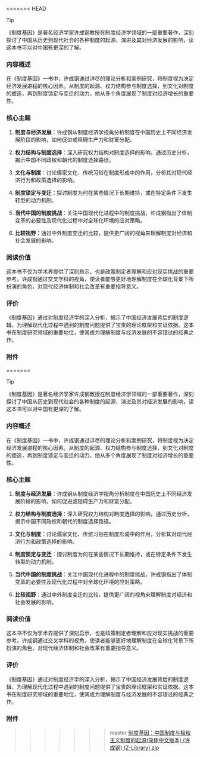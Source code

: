 <<<<<<< HEAD
> [!tip]
>《制度基因》是著名经济学家许成钢教授在制度经济学领域的一部重要著作，深刻探讨了中国从历史到现代社会的各种制度的起源、演进及其对经济发展的影响，读这本书可以对中国有更深的了解。

### 内容概述

在《制度基因》一书中，许成钢通过详尽的理论分析和案例研究，将制度视为决定经济发展进程的核心因素。从制度的起源、权力结构参与制度选择，到文化对制度的塑造，再到制度锁定与变迁的动力，他从多个角度展现了制度对经济增长的重要性。

### 核心主题

1. **制度与经济发展**：许成钢从制度经济学视角分析制度在中国历史上不同经济发展阶段的影响，如何促进或阻碍生产力和财富分配。

2. **权力结构与制度选择**：深入研究权力结构对制度选择的影响，通过历史分析，揭示中国不同政权和朝代的制度选择路径。

3. **文化与制度**：讨论儒家文化、传统习俗在制度形成中的作用，分析其对现代经济行为和政策选择的影响。

4. **制度锁定与变迁**：探讨制度为何在某些情况下长期维持，或在特定条件下发生转型的动力机制。

5. **当代中国的制度挑战**：关注中国现代化进程中的制度挑战，许成钢指出了体制变革的必要性及现代化过程中对全球化环境的应对策略。

6. **比较视野**：通过中外制度变迁的比较，提供更广阔的视角来理解制度对经济和社会发展的影响。

### 阅读价值

这本书不仅为学术界提供了深刻启示，也是政策制定者理解和应对现实挑战的重要参考。许成钢通过交叉学科的视角，使读者能够更好地理解制度在全球化背景下所扮演的角色，对现代经济体制和社会改革有重要指导意义。

### 评价

《制度基因》通过对制度经济学的深入分析，揭示了中国经济发展背后的制度逻辑，为理解现代化过程中遇到的制度问题提供了宝贵的理论框架和实证依据。这本书在制度研究领域的重要地位，使其成为理解制度与经济发展的不容错过的经典之作。
### 附件
=======
> [!tip]
>《制度基因》是著名经济学家许成钢教授在制度经济学领域的一部重要著作，深刻探讨了中国从历史到现代社会的各种制度的起源、演进及其对经济发展的影响，读这本书可以对中国有更深的了解。

### 内容概述

在《制度基因》一书中，许成钢通过详尽的理论分析和案例研究，将制度视为决定经济发展进程的核心因素。从制度的起源、权力结构参与制度选择，到文化对制度的塑造，再到制度锁定与变迁的动力，他从多个角度展现了制度对经济增长的重要性。

### 核心主题

1. **制度与经济发展**：许成钢从制度经济学视角分析制度在中国历史上不同经济发展阶段的影响，如何促进或阻碍生产力和财富分配。

2. **权力结构与制度选择**：深入研究权力结构对制度选择的影响，通过历史分析，揭示中国不同政权和朝代的制度选择路径。

3. **文化与制度**：讨论儒家文化、传统习俗在制度形成中的作用，分析其对现代经济行为和政策选择的影响。

4. **制度锁定与变迁**：探讨制度为何在某些情况下长期维持，或在特定条件下发生转型的动力机制。

5. **当代中国的制度挑战**：关注中国现代化进程中的制度挑战，许成钢指出了体制变革的必要性及现代化过程中对全球化环境的应对策略。

6. **比较视野**：通过中外制度变迁的比较，提供更广阔的视角来理解制度对经济和社会发展的影响。

### 阅读价值

这本书不仅为学术界提供了深刻启示，也是政策制定者理解和应对现实挑战的重要参考。许成钢通过交叉学科的视角，使读者能够更好地理解制度在全球化背景下所扮演的角色，对现代经济体制和社会改革有重要指导意义。

### 评价

《制度基因》通过对制度经济学的深入分析，揭示了中国经济发展背后的制度逻辑，为理解现代化过程中遇到的制度问题提供了宝贵的理论框架和实证依据。这本书在制度研究领域的重要地位，使其成为理解制度与经济发展的不容错过的经典之作。
### 附件
>>>>>>> master
[制度基因：中国制度与极权主义制度的起源(简体中文版本) (许成钢) (Z-Library).zip](https://github.com/user-attachments/files/18226370/Z-Library.zip)